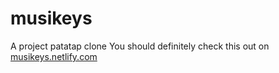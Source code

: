 # musikeys
A project patatap clone
You should definitely check this out on [musikeys.netlify.com](musikeys.netlify.com)
